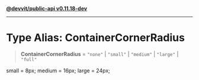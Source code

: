 [**@devvit/public-api v0.11.18-dev**](../../../../../../README.md)

---

# Type Alias: ContainerCornerRadius

> **ContainerCornerRadius** = `"none"` \| `"small"` \| `"medium"` \| `"large"` \| `"full"`

small = 8px;
medium = 16px;
large = 24px;
